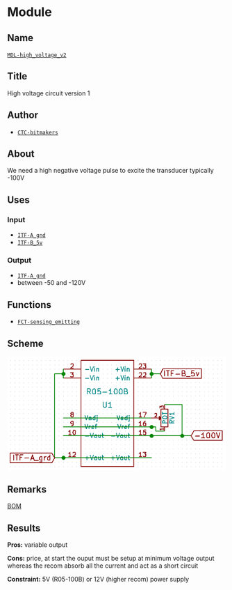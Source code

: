 # Module
<!---![](viewme.png)--->

## Name
[`MDL-high_voltage_v2`]()

## Title
High voltage circuit version 1

## Author
* [`CTC-bitmakers`]()

## About
We need a high negative voltage pulse to excite the transducer typically -100V

## Uses
### Input
* [`ITF-A_gnd`]()
* [`ITF-B_5v`]()

### Output
* [`ITF-A_gnd`]()
* between -50 and -120V

## Functions
* [`FCT-sensing_emitting`]()

## Scheme
![](./images/scheme.png)

## Remarks
[BOM](./src/MDL-high_voltage_v2.csv)

## Results

**Pros:** variable output

**Cons:** price, at start the ouput must be setup at minimum voltage output whereas the recom absorb all the current and act as a short circuit

**Constraint:** 5V (R05-100B) or 12V (higher recom) power supply
